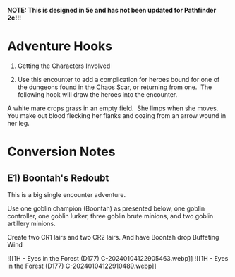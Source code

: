 **NOTE: This is designed in 5e and has not been updated for Pathfinder 2e!!!**



# Adventure Hooks
1. Getting the Characters Involved

1. Use this encounter to add a complication for heroes bound for one of the dungeons found in the Chaos Scar, or returning from one.  The following hook will draw the heroes into the encounter.

A white mare crops grass in an empty field.  She limps when she moves.  You make out blood flecking her flanks and oozing from an arrow wound in her leg.

# Conversion Notes

## E1) Boontah's Redoubt

This is a big single encounter adventure.

Use one goblin champion (Boontah) as presented below, one goblin controller, one goblin lurker, three goblin brute minions, and two goblin artillery minions.

Create two CR1 lairs and two CR2 lairs. And have Boontah drop Buffeting Wind

![[1H - Eyes in the Forest (D177) C-20240104122905463.webp]]
![[1H - Eyes in the Forest (D177) C-20240104122910489.webp]]